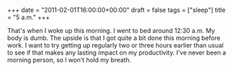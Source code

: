 +++
date = "2011-02-01T16:00:00+00:00"
draft = false
tags = ["sleep"]
title = "5 a.m."
+++
<p>That's when I woke up this morning. I went to bed around 12:30 a.m. My body is dumb. The upside is that I got quite a bit done this morning before work. I want to try getting up regularly two or three hours earlier than usual to see if that makes any lasting impact on my productivity. I've never been a morning person, so I won't hold my breath.</p>
